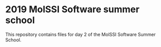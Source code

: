 # 2019 MolSSI Software summer school

This repository contains files for day 2 of the MolSSI Software Summer School.
